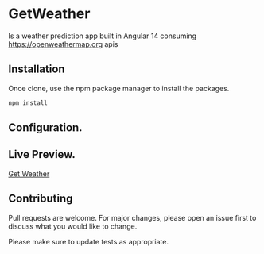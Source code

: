 # GetWeather

Is a weather prediction app built in Angular 14 consuming https://openweathermap.org apis

## Installation

Once clone, use the npm package manager to install the packages.

```bash
npm install 
```

## Configuration.


## Live Preview.
 [Get Weather](https://weather.cypherlabs.dev)

## Contributing
Pull requests are welcome. For major changes, please open an issue first to discuss what you would like to change.

Please make sure to update tests as appropriate.
